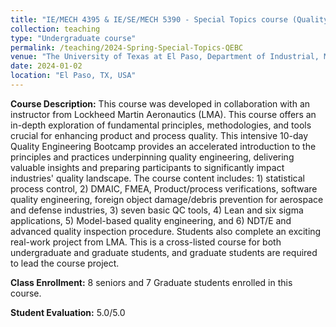 ```yaml
---
title: "IE/MECH 4395 & IE/SE/MECH 5390 - Special Topics course (Quality Engineering Boot Camp) (Spring 2024)"
collection: teaching
type: "Undergraduate course"
permalink: /teaching/2024-Spring-Special-Topics-QEBC
venue: "The University of Texas at El Paso, Department of Industrial, Manufacturing and Systems Engineering"
date: 2024-01-02
location: "El Paso, TX, USA"
---
```


**Course Description:** This course was developed in collaboration with an instructor from Lockheed Martin Aeronautics (LMA). This course offers an in-depth exploration of fundamental principles, methodologies, and tools crucial for enhancing product and process quality. This intensive 10-day Quality Engineering Bootcamp provides an accelerated introduction to the principles and practices underpinning quality engineering, delivering valuable insights and preparing participants to significantly impact industries' quality landscape. The course content includes: 1) statistical process control, 2) DMAIC, FMEA, Product/process verifications, software quality engineering, foreign object damage/debris prevention for aerospace and defense industries, 3) seven basic QC tools, 4) Lean and six sigma applications, 5) Model-based quality engineering, and 6) NDT/E and advanced quality inspection procedure. Students also complete an exciting real-work project from LMA. This is a cross-listed course for both undergraduate and graduate students, and graduate students are required to lead the course project.

**Class Enrollment:** 8 seniors and 7 Graduate students enrolled in this course.

**Student Evaluation:** 5.0/5.0 

